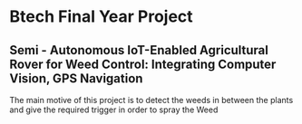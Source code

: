 # Btech Final Year Project
## Semi - Autonomous IoT-Enabled Agricultural Rover for Weed Control: Integrating Computer Vision, GPS Navigation


The main motive of this project is to detect the weeds in between the plants and give the required trigger in order to spray the Weed 